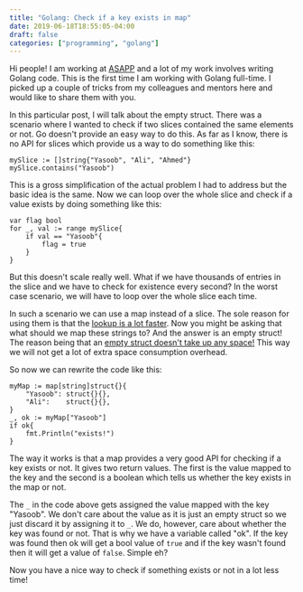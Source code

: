 ```yaml
---
title: "Golang: Check if a key exists in map"
date: 2019-06-18T18:55:05-04:00
draft: false
categories: ["programming", "golang"]
---
```


Hi people! I am working at [ASAPP](https://www.asapp.com/) and a lot of my work involves writing Golang code. This is the first time I am working with Golang full-time. I picked up a couple of tricks from my colleagues and mentors here and would like to share them with you. 

In this particular post, I will talk about the empty struct. There was a scenario where I wanted to check if two slices contained the same elements or not. Go doesn't provide an easy way to do this. As far as I know, there is no API for slices which provide us a way to do something like this:

```golang
mySlice := []string{"Yasoob", "Ali", "Ahmed"}
mySlice.contains("Yasoob")
```

This is a gross simplification of the actual problem I had to address but the basic idea is the same. Now we can loop over the whole slice and check if a value exists by doing something like this:

```golang
var flag bool
for _, val := range mySlice{
    if val == "Yasoob"{
        flag = true
    }
}
```

But this doesn't scale really well. What if we have thousands of entries in the slice and we have to check for existence every second? In the worst case scenario, we will have to loop over the whole slice each time.

In such a scenario we can use a map instead of a slice. The sole reason for using them is that the [lookup is a lot faster](https://stackoverflow.com/questions/29677670/what-is-the-big-o-performance-of-maps-in-golang). Now you might be asking that what should we map these strings to? And the answer is an empty struct! The reason being that an [empty struct doesn't take up any space!](https://dave.cheney.net/2014/03/25/the-empty-struct) This way we will not get a lot of extra space consumption overhead. 

So now we can rewrite the code like this:

```golang
myMap := map[string]struct{}{
    "Yasoob": struct{}{},
    "Ali":    struct{}{},
}
_, ok := myMap["Yasoob"]
if ok{
    fmt.Println("exists!")
}
```

The way it works is that a map provides a very good API for checking if a key exists or not. It gives two return values. The first is the value mapped to the key and the second is a boolean which tells us whether the key exists in the map or not. 

The `_` in the code above gets assigned the value mapped with the key "Yasoob". We don't care about the value as it is just an empty struct so we just discard it by assigning it to `_`. We do, however, care about whether the key was found or not. That is why we have a variable called "ok". If the key was found then ok will get a bool value of `true` and if the key wasn't found then it will get a value of `false`. Simple eh? 

Now you have a nice way to check if something exists or not in a lot less time!